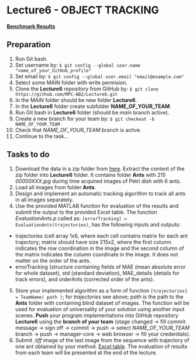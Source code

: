 # Lecture6 - OBJECT TRACKING

[**Benchmark Results**](https://moodle.vut.cz/pluginfile.php/410380/mod_resource/content/1/L6_BenchmarkTracking.xlsx%20-%20List1.pdf)

## Preparation

1. Run Git bash.
2. Set username by: `$ git config --global user.name "name_of_your_GitHub_profile"`
3. Set email by: `$ git config --global user.email "email@example.com"`
4. Select some MAIN folder with write permision.
5. Clone the **Lecture6** repository from GitHub by: `$ git clone https://github.com/MPC-AB2/Lecture6.git`
6. In the MAIN folder should be new folder **Lecture6**.
7. In the **Lecture6** folder create subfolder **NAME_OF_YOUR_TEAM**.
8. Run Git bash in **Lecture6** folder (should be *main* branch active).
9. Create a new branch for your team by: `$ git checkout -b NAME_OF_YOUR_TEAM`
10. Check that  *NAME_OF_YOUR_TEAM* branch is active.
11. Continue to the task...

## Tasks to do

1. Download the data in a zip folder from [here](https://www.vut.cz/www_base/vutdisk.php?i=286473a42c). Extract the content of the zip folder into **Lecture6** folder. It contains folder **Ants** with 215 *00000XXX.jpg* during time acquired images of Petri dish with 6 ants.
2. Load all images from folder **Ants**.
3. Design and implement an automatic tracking algorithm to track all ants in all images separately.
4. Use the provided MATLAB function for evaluation of the results and submit the output to the provided Excel table. The function *EvaluationAnts.p* called as:
`[errorTracking] = EvaluationAnts(trajectories)`,
has the following inputs and outputs:
  * trajectories (cell array 1x6, where each cell contains matrix for each ant trajectory; matrix should have size 215x2, where the first column indicates the row coordination in the image and the second column of the matrix indicates the column coordinate in the image. It does not matter on the order of the ants.
  * errorTracking (structure containing fields of MAE (mean absolute error for whole dataset), std (standard deviation), MAE_details (details for track errors), and orderAnts (corrected order of the ants).
5. Store your implemented algorithm as a form of function `[trajectories] = TeamName( path )`; for *trajectories* see above; *path* is the path to the **Ants** folder with containing blind dataset of images. The function will be used for evaluation of universality of your solution using another input scenes. **Push** your program implementations into GitHub repository **Lecture6** using the **branch of your team** (stage changed -> fill commit message -> sign off -> commit -> push -> select *NAME_OF_YOUR_TEAM* branch -> push -> manager-core -> web browser -> fill your credentials).
6. Submit *.tiff* image of the last image from the sequence with trajectory of one ant obtained by your method. [Excel table](https://docs.google.com/spreadsheets/d/1VIllqvMLBjmxFt1AZKB2N-HExYDgqSSt/edit#gid=275097401). The evaluation of results from each team will be presented at the end of the lecture.
